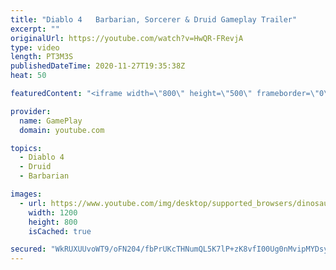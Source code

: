 ```yaml
---
title: "Diablo 4   Barbarian, Sorcerer & Druid Gameplay Trailer"
excerpt: ""
originalUrl: https://youtube.com/watch?v=HwQR-FRevjA
type: video
length: PT3M3S
publishedDateTime: 2020-11-27T19:35:38Z
heat: 50

featuredContent: "<iframe width=\"800\" height=\"500\" frameborder=\"0\" src=\"https://www.youtube.com/embed/HwQR-FRevjA\" allow=\"accelerometer; autoplay; encrypted-media; gyroscope; picture-in-picture\" allowfullscreen></iframe>"

provider:
  name: GamePlay
  domain: youtube.com

topics:
  - Diablo 4
  - Druid
  - Barbarian

images:
  - url: https://www.youtube.com/img/desktop/supported_browsers/dinosaur.png
    width: 1200
    height: 800
    isCached: true

secured: "WkRUXUUvoWT9/oFN204/fbPrUKcTHNumQL5K7lP+zK8vfI00Ug0nMvipMYDsybgavMuT49sgHGjZbE7JLuVh2ZaV0XPymmwLqwBOKfRvWL8jUpk4pXhqwuv2Hy2h4RVuXuPgpqwkPqF3uKO2gSSibhTu5xdXZhewqz1/CogEg6cWXuwECOa7rPJDlF8ADpY70wIiB+5vnBHzxO6iWc/6OkDGo3B6jkUYNv4xBvBGna1AJngK1QNnQudtsM+8FD9EYJGFTCE7cEAOgnbfceU2TcwHoCvQbovOWa2ahNHvd2UAMMNrGP0ppSgtJf+JoBBxC2njxh3XPtaWrhZTZxYTHOMg35mzc+2psg+BtKWFUAMn8JXHQSl4OLitnXy0mINqwOglrtj0k55Kq2eIdVbKFg==;Wb8HXdR9jFBENjXmbkiqNw=="
---
```


